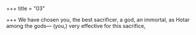 +++
title = "03"

+++
We have chosen you, the best sacrificer, a god, an immortal, as Hotar  among the gods—
(you,) very effective for this sacrifice,